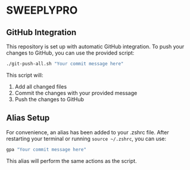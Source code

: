 # SWEEPLYPRO

## GitHub Integration

This repository is set up with automatic GitHub integration. To push your changes to GitHub, you can use the provided script:

```bash
./git-push-all.sh "Your commit message here"
```

This script will:
1. Add all changed files
2. Commit the changes with your provided message
3. Push the changes to GitHub

## Alias Setup

For convenience, an alias has been added to your .zshrc file. After restarting your terminal or running `source ~/.zshrc`, you can use:

```bash
gpa "Your commit message here"
```

This alias will perform the same actions as the script.

